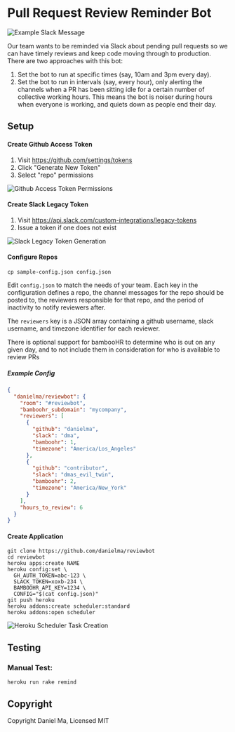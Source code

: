 # Pull Request Review Reminder Bot

![Example Slack Message](https://raw.github.com/danielma/reviewbot/master/docs/images/slack-example.png)

Our team wants to be reminded via Slack about pending pull requests so we can have timely reviews and keep code moving through to production. There are two approaches with this bot: 

1. Set the bot to run at specific times (say, 10am and 3pm every day).
1. Set the bot to run in intervals (say, every hour), only alerting the channels when a PR has been sitting idle for a certain number of collective working hours. This means the bot is noiser during hours when everyone is working, and quiets down as people end their day.

## Setup

#### Create Github Access Token

1. Visit https://github.com/settings/tokens
2. Click "Generate New Token"
3. Select "repo" permissions

![Github Access Token Permissions](https://raw.github.com/danielma/reviewbot/master/docs/images/github-token-permissions.png)

#### Create Slack Legacy Token

1. Visit https://api.slack.com/custom-integrations/legacy-tokens
2. Issue a token if one does not exist

![Slack Legacy Token Generation](https://raw.github.com/danielma/reviewbot/master/docs/images/slack-token.png)

#### Configure Repos

```
cp sample-config.json config.json
```

Edit `config.json` to match the needs of your team. Each key in the configuration defines a repo, the channel messages for the repo should be posted to, the reviewers responsible for that repo, and the period of inactivity to notify reviewers after. 

The `reviewers` key is a JSON array containing a github username, slack username, and timezone identifier for each reviewer.

There is optional support for bambooHR to determine who is out on any given day, and to not include them in consideration for who is available to review PRs

##### Example Config

```json
{
  "danielma/reviewbot": {
    "room": "#reviewbot",
    "bamboohr_subdomain": "mycompany",
    "reviewers": [
      {
        "github": "danielma",
        "slack": "dma",
        "bamboohr": 1,
        "timezone": "America/Los_Angeles"
      },
      {
        "github": "contributor",
        "slack": "dmas_evil_twin",
        "bamboohr": 2,
        "timezone": "America/New_York"
      }
    ],
    "hours_to_review": 6
  }
}
```

#### Create Application
```
git clone https://github.com/danielma/reviewbot
cd reviewbot
heroku apps:create NAME
heroku config:set \
  GH_AUTH_TOKEN=abc-123 \
  SLACK_TOKEN=xoxb-234 \
  BAMBOOHR_API_KEY=1234 \
  CONFIG="$(cat config.json)"
git push heroku
heroku addons:create scheduler:standard
heroku addons:open scheduler
```

![Heroku Scheduler Task Creation](https://raw.github.com/danielma/reviewbot/master/docs/images/heroku-scheduler.png)

## Testing

### Manual Test:

```
heroku run rake remind
```

## Copyright

Copyright Daniel Ma, Licensed MIT
